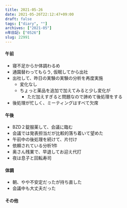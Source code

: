 ```yaml
---
title: 2021-05-26
date: 2021-05-26T22:12:47+09:00
draft: false
tags: ["diary", ""]
archives: ["2021-05"]
n年日記: ["0526"]
slug: 22991
---
```

#### 午前
- 寝不足からか体調わるめ
- 通園替わってもらう, 仮眠してから出社
- 出社して、昨日の実験の実験の分析を再度実施
  - 変化なし
  - ちょっと薬品を追加で加えてみると少し変化が
    - ただ加えすぎると問題なので諦めて後処理をする
- 後処理が忙しく、ミーティングはすべて欠席
#### 午後
- BZD２錠服薬して、会議に臨む
- 会議では発表担当だが比較的落ち着いて望めた
- 午前中の後処理を続けて、片付け
- 依頼されている分析1件
- 奥さん残業で、早退してお迎え代打
- 夜は息子と回転寿司
#### 体調
- 朝、やや不安定だったが持ち直した
- 会議中も大丈夫だった
#### その他
